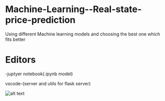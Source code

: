 # Machine-Learning--Real-state-price-prediction

Using different Machine learning models and choosing the best one which fits better 

# Editors

-juptyer notebook(.ipynb model) 

vscode-(server and utils for flask server)

![alt text](https://logicalidea.co/wp-content/uploads/2018/01/Why-Python-For-Machine-Learning.jpg)
